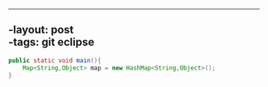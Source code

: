 ----  
-layout: post  
-tags: git eclipse  
----  

```java
public static void main(){
	Map<String,Object> map = new HashMap<String,Object>();
}
```
